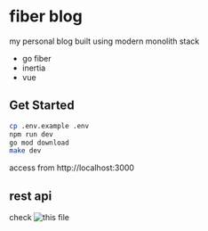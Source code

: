 # fiber blog

my personal blog built using modern monolith stack

- go fiber
- inertia
- vue

## Get Started

```bash
cp .env.example .env
npm run dev
go mod download
make dev
```

access from http://localhost:3000

## rest api
check ![this file](./test.http)
